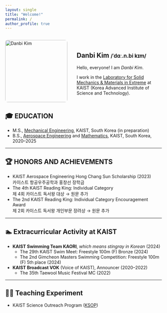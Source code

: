 ```yaml
---
layout: single
title: "Welcome!"
permalink: /
author_profile: true
---
```


<div style="display: flex; gap: 30px; align-items: center; margin-top: 30px;">
  <img src="/assets/images/profile.jpg" alt="Danbi Kim" style="width: 200px; border-radius: 8px;" />
  <div>
    <h2><strong>Danbi Kim</strong> <span style="font-size: 0.8em;">/ˈdɑː.n.bi kɪm/</span></h2>
    <p>Hello, everyone! I am <em>Danbi Kim</em>.</p>
    <p>
      I work in the <a href="#">Laboratory for Solid Mechanics & Materials in Extreme</a>  
      at KAIST (Korea Advanced Institute of Science and Technology).
    </p>
  </div>
</div>

## 🎓 EDUCATION

- M.S., [Mechanical Engineering](#), KAIST, South Korea (in preparation)  
- B.S., [Aerospace Engineering](#) and [Mathematics](#), KAIST, South Korea, 2020–2025

---

## 🏆 HONORS AND ACHIEVEMENTS

- KAIST Aerospace Engineering Hong Chang Sun Scholarship (2023)  
  카이스트 항공우주공학과 홍창선 장학금  
- The 4th KAIST Reading King: Individual Category  
  제 4회 카이스트 독서왕 대상 → 원문 추가  
- The 2nd KAIST Reading King: Individual Category Encouragement Award  
  제 2회 카이스트 독서왕 개인부문 장려상 → 원문 추가

---

## 🏊 Extracurricular Activity at KAIST

- **KAIST Swimming Team KAORI**, *which means stingray in Korean* (2024)  
  - The 29th KAIST Swim Meet: Freestyle 100m (F) Bronze (2024)  
  - The 2nd Gimcheon Masters Swimming Competition: Freestyle 100m (F) 5th place (2024)  
- **KAIST Broadcast VOK** (Voice of KAIST), Announcer (2020–2022)  
  - The 35th Taewool Music Festival MC (2022)

---

## 👩‍🏫 Teaching Experiment

- KAIST Science Outreach Program ([KSOP](#))
